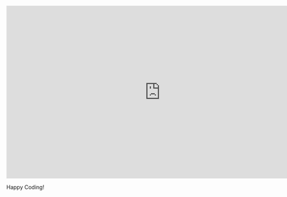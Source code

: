 <iframe style="border: 1px solid rgba(0, 0, 0, 0.1);" width="800" height="450" src="https://www.figma.com/embed?embed_host=share&url=https%3A%2F%2Fwww.figma.com%2Fproto%2FxA1rJVQOorqMW6xjGdBLcI%2FReactFacts%3Fnode-id%3D0-4%26scaling%3Dmin-zoom%26page-id%3D0%253A1%26mode%3Ddesign%26t%3Dzg1g8Shjd0Wubui2-1" allowfullscreen></iframe>

Happy Coding!

